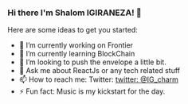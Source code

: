 ### Hi there I'm Shalom IGIRANEZA! 👋

Here are some ideas to get you started:

- 🔭 I’m currently working on Frontier
- 🌱 I’m currently learning BlockChain
- 👯 I’m looking to push the envelope a little bit.
- 💬 Ask me about ReactJs or any tech related stuff
- 📫 How to reach me: Twitter: [twitter: @IG_charm](https://twitter.com/IG_Charm) 
- ⚡ Fun fact: Music is my kickstart for the day.
